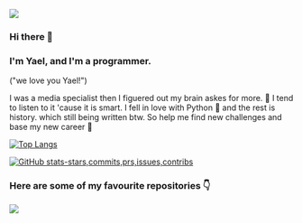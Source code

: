 ![](https://i.imgur.com/HTisMpC.jpeg)
### Hi there 👋
### I'm Yael, and I'm a programmer.
("we love you Yael!")

I was a media specialist then I figuered out my brain askes for more. 🧠 I tend to listen to it 'cause it is smart.
I fell in love with Python 🐍 and the rest is history.
which still being written btw.
So help me find new challenges and base my new career 💖

[![Top Langs](https://github-readme-stats.vercel.app/api/top-langs/?username=YaelChen&layout=compact)](https://github.com/YaelChen/github-readme-stats)

[![GitHub stats-stars,commits,prs,issues,contribs](https://github-readme-stats.vercel.app/api?username=YaelChen&hide=prs,issues)](https://github.com/YaelChen/github-readme-stats)

### Here are some of my favourite repositories 👇
![](https://camo.githubusercontent.com/3bd8f18c2151958309b1371aacf498fbe08daff57be1d8bca952491c5db4d5f7/68747470733a2f2f656d6f6a692e67672f6173736574732f656d6f6a692f373532345f746869735f616e696d617465645f626f74746f6d2e676966)

<!--
**YaelChen/YaelChen** is a ✨ _special_ ✨ repository because its `README.md` (this file) appears on your GitHub profile.

Here are some ideas to get you started:

- 🔭 I’m currently working on ...
- 🌱 I’m currently learning ...
- 👯 I’m looking to collaborate on ...
- 🤔 I’m looking for help with ...
- 💬 Ask me about ...
- 📫 How to reach me: ...
- 😄 Pronouns: ...
- ⚡ Fun fact: ...
-->

